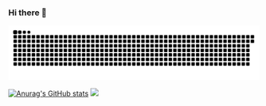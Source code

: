 ### Hi there 👋

![Snake animation](https://github.com/gabrielrom/gabrielrom/blob/output/github-contribution-grid-snake.svg)

[![Anurag's GitHub stats](https://github-readme-stats.vercel.app/api?username=gabrielrom&show_icons=true&theme=dracula)](https://github.com/anuraghazra/github-readme-stats)
![](https://github-profile-summary-cards.vercel.app/api/cards/profile-details?username=gabrielrom&theme=dracula)


 

